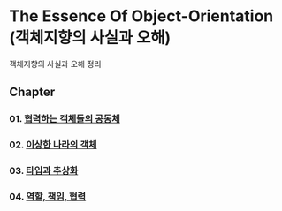 The Essence Of Object-Orientation<br>
(객체지향의 사실과 오해)
=======================

객체지향의 사실과 오해 정리<br>

## Chapter

### 01. [협력하는 객체들의 공동체](https://github.com/KangJiJi/Study/tree/master/Book/TheEssenceOfObjectOrientation/chapter01)
### 02. [이상한 나라의 객체](https://github.com/KangJiJi/Study/tree/master/Book/TheEssenceOfObjectOrientation/chapter02)
### 03. [타입과 추상화](https://github.com/KangJiJi/Study/tree/master/Book/TheEssenceOfObjectOrientation/chapter03)
### 04. [역할, 책임, 협력](https://github.com/KangJiJi/Study/tree/master/Book/TheEssenceOfObjectOrientation/chapter04)